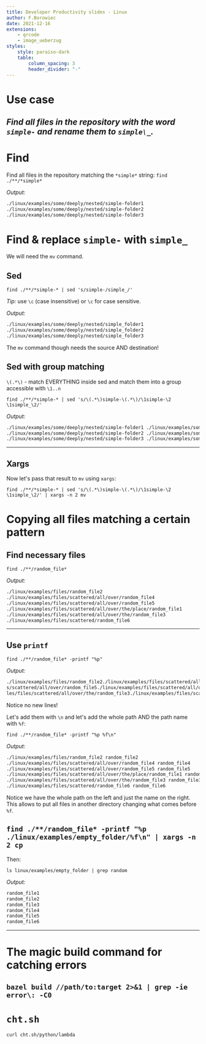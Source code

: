 ```yaml
---
title: Developer Productivity slides - Linux
author: F.Borowiec
date: 2021-12-16
extensions:
    - qrcode
    - image_ueberzug
styles:
    style: paraiso-dark
    table:
        column_spacing: 3
        header_divider: "-"
---
```

# Use case

_Find all files in the repository with the word `simple-` and rename them to `simple\_`._
---
# Find

Find all files in the repository matching the `*simple*` string:
`find ./**/*simple*`

_Output:_

```bash
./linux/examples/some/deeply/nested/simple-folder1
./linux/examples/some/deeply/nested/simple-folder2
./linux/examples/some/deeply/nested/simple-folder3
```

# Find & replace `simple-` with `simple_`

We will need the `mv` command.

## Sed

`find ./**/*simple-* | sed 's/simple-/simple_/'`

_Tip:_ use `\c` (case insensitive) or `\c` for case sensitive.

_Output:_

```bash
./linux/examples/some/deeply/nested/simple_folder1
./linux/examples/some/deeply/nested/simple_folder2
./linux/examples/some/deeply/nested/simple_folder3
```

The `mv` command though needs the source AND destination!

## Sed with group matching

`\(.*\)` - match EVERYTHING inside sed and match them into a group accessible with `\1..n`

`find ./**/*simple-* | sed 's/\(.*\)simple-\(.*\)/\1simple-\2 \1simple_\2/'`

_Output:_

```bash
./linux/examples/some/deeply/nested/simple-folder1 ./linux/examples/some/deeply/nested/simple_folder1
./linux/examples/some/deeply/nested/simple-folder2 ./linux/examples/some/deeply/nested/simple_folder2
./linux/examples/some/deeply/nested/simple-folder3 ./linux/examples/some/deeply/nested/simple_folder3
```
---
## Xargs

Now let's pass that result to `mv` using `xargs`:

`find ./**/*simple-* | sed 's/\(.*\)simple-\(.*\)/\1simple-\2 \1simple_\2/' | xargs -n 2 mv`

# Copying all files matching a certain pattern

## Find necessary files

`find ./**/random_file*`

_Output:_

```bash
./linux/examples/files/random_file2
./linux/examples/files/scattered/all/over/random_file4
./linux/examples/files/scattered/all/over/random_file5
./linux/examples/files/scattered/all/over/the/place/random_file1
./linux/examples/files/scattered/all/over/the/random_file3
./linux/examples/files/scattered/random_file6
```
---
## Use `printf`

`find ./**/random_file* -printf "%p"`

_Output:_

```bash
./linux/examples/files/random_file2./linux/examples/files/scattered/all/over/random_file4./linux/examples/file
s/scattered/all/over/random_file5./linux/examples/files/scattered/all/over/the/place/random_file1./linux/examp
les/files/scattered/all/over/the/random_file3./linux/examples/files/scattered/random_file6%
```

Notice no new lines!

Let's add them with `\n` and let's add the whole path AND the path name with `%f`:

`find ./**/random_file* -printf "%p %f\n"`

_Output:_

```bash
./linux/examples/files/random_file2 random_file2
./linux/examples/files/scattered/all/over/random_file4 random_file4
./linux/examples/files/scattered/all/over/random_file5 random_file5
./linux/examples/files/scattered/all/over/the/place/random_file1 random_file1
./linux/examples/files/scattered/all/over/the/random_file3 random_file3
./linux/examples/files/scattered/random_file6 random_file6
```

Notice we have the whole path on the left and just the name on the right. This allows to put all files in another
directory changing what comes before `%f`.

`find ./**/random_file* -printf "%p ./linux/examples/empty_folder/%f\n" | xargs -n 2 cp`
---
Then:

`ls linux/examples/empty_folder | grep random`

_Output:_

```bash
random_file1
random_file2
random_file3
random_file4
random_file5
random_file6
```
---
# The magic build command for catching errors

`bazel build //path/to:target 2>&1 | grep -ie error\: -C0`
---
# `cht.sh`

`curl cht.sh/python/lambda`
